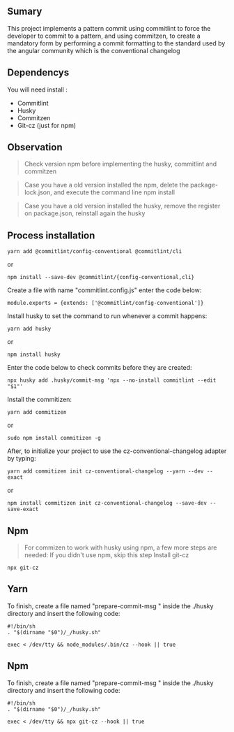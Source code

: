 ## Sumary


This project implements a pattern commit using commitlint to force the developer to commit to a pattern, and using commitzen, to create a mandatory form by performing a commit formatting to the standard used by the angular community which is the conventional changelog 

## Dependencys


You will need install :

- Commitlint
- Husky
- Commitzen
- Git-cz (just for npm)

## Observation

> Check version npm before implementing the husky, commitlint and commitzen

> Case you have a old version installed the npm, delete the  package-lock.json, and execute the command line npm install  

> Case you have a old version installed the husky, remove the register on package.json, reinstall again the husky

## Process installation


```
yarn add @commitlint/config-conventional @commitlint/cli
```

or

```
npm install --save-dev @commitlint/{config-conventional,cli}
```

Create a file with name "commitlint.config.js" enter the code below:

`module.exports = {extends: ['@commitlint/config-conventional']}`

Install husky to set the command to run whenever a commit happens:

```
yarn add husky
```

or 

```
npm install husky
```

Enter the code below to check commits before they are created:

```
npx husky add .husky/commit-msg 'npx --no-install commitlint --edit "$1"'
```

Install the commitizen:

```
yarn add commitizen
```

or 

```
sudo npm install commitizen -g
```

After, to initialize your project to use the cz-conventional-changelog adapter by typing:

```
yarn add commitizen init cz-conventional-changelog --yarn --dev --exact
```

or 

```
npm install commitizen init cz-conventional-changelog --save-dev --save-exact
```
## Npm

> For commizen to work with husky using npm, a few more steps are needed:
If you didn't use npm, skip this step
Install git-cz
```
npx git-cz
```

## Yarn

To finish, create a file named "prepare-commit-msg " inside the ./husky directory and insert the following code:

```
#!/bin/sh
. "$(dirname "$0")/_/husky.sh"

exec < /dev/tty && node_modules/.bin/cz --hook || true
```
## Npm

To finish, create a file named "prepare-commit-msg " inside the ./husky directory and insert the following code:

```
#!/bin/sh
. "$(dirname "$0")/_/husky.sh"

exec < /dev/tty && npx git-cz --hook || true
```
